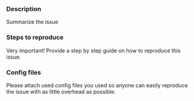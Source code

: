 ### Description

Summarize the issue

### Steps to reproduce

Very important! Provide a step by step guide on how to reproduce this issue.

### Config files

Please attach used config files you used so anyone can easily reproduce the issue with as little overhead as possible.
